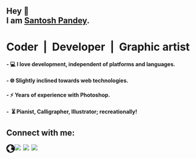 ## Hey 👋 <br/>I am [Santosh Pandey][website].

# Coder &nbsp;|&nbsp; Developer &nbsp;|&nbsp; Graphic artist

#### - 💻 I love development, independent of platforms and languages.
#### - 🌐 Slightly inclined towards web technologies.
#### - ⚡ Years of experience with Photoshop.
#### - &nbsp;⏳ Pianist, Calligrapher, Illustrator; recreationally!

## Connect with me:

[<img align="left" alt="esantosh.com" width="22px" src="https://raw.githubusercontent.com/iconic/open-iconic/master/svg/globe.svg" />][website]

[<img align="left"  width="22px" src="https://cdn.jsdelivr.net/npm/simple-icons@v3/icons/twitter.svg" />][twitter]

[<img align="left" width="22px" src="https://cdn.jsdelivr.net/npm/simple-icons@v3/icons/linkedin.svg" />][linkedin]

[<img align="left" width="22px" src="https://cdn.jsdelivr.net/npm/simple-icons@v3/icons/instagram.svg" />][instagram]

&nbsp;
<br/>

[website]: https://esantosh.com
[twitter]: https://twitter.com/spx_07
[instagram]: https://instagram.com/spx_07
[linkedin]: https://linkedin.com/in/yednaphsotnas
